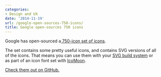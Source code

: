 ```yaml
---
categories:
- Design and UX
date: '2014-11-19'
url: /google-open-sources-750-icons/
title: Google open-sources 750 icons
---
```


Google has open-sourced a[ 750-icon set of icons](https://github.com/google/material-design-icons/releases/tag/1.0.0).

The set contains some pretty useful icons, and contains SVG versions of all of the icons. That means you can use them with your [SVG build system](https://github.com/cferdinandi/gulp-boilerplate) or as part of an icon font set with [IcoMoon](https://icomoon.io/).

[Check them out on GitHub.](https://github.com/google/material-design-icons/releases/tag/1.0.0)